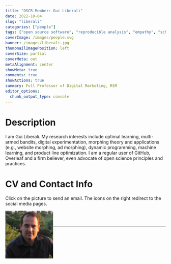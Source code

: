 ```yaml
---
title: "OSCR Member: Gui Liberali"
date: 2022-10-04
slug: "liberali"
categories: ["people"]
tags: ["open source software", "reproducible analysis", "empathy", "school-rsm"] # top 3 categories + unique + school
coverImage: /images/people.svg
banner: /images/Liberali.jpg
thumbnailImagePosition: left
coverSize: partial
coverMeta: out
metaAlignment: center
showMeta: true
comments: true
showActions: true
summary: Full Professor of Digital Marketing, RSM
editor_options: 
  chunk_output_type: console
---
```




# Description

I am Gui Liberali. My research interests include optimal learning, multi-armed bandits, digital experimentation, morphing theory and applications (e.g., website morphing, ad morphing), dynamic programming, machine learning, and product line optimization. I am a regular user of GitHub, Overleaf and a firm believer, even advocate of open science principles and practices.

# CV and Contact Info

Click on the picture to send an email. The icons on the right redirect to the social media pages.

<!-- EMAIL -->
<p>
  <a href="mailto:liberali@rsm.nl">
  <img border="0" alt="Gui Liberali" src="/images/Liberali.jpg" width="150" height="150" align="left">
  </a>
</p>

<!-- LINKEDIN -->
<p align="center">
  <a href="https://nl.linkedin.com/in/gui-liberali" class="fa fa-linkedin fa-2x" style="color:#000000;">
  </a>
</p>

<!-- GITHUB -->
<p align="center">
  <a href="https://github.com/guiliberali" class="fa fa-github fa-2x" style="color:#000000;">
  </a>
</p>

<BR><BR>

<!-- # Expertise -->



***


